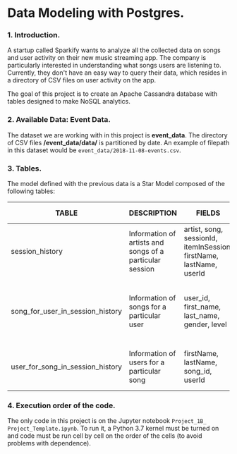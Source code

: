 # Data Modeling with Postgres.
### 1. Introduction.

A startup called Sparkify wants to analyze all the collected data on songs and user activity on their new music streaming app. The company is particularly interested in understanding what songs users are listening to. Currently, they don't have an easy way to query their data, which resides in a directory of CSV files on user activity on the app.

The goal of this project is to create an Apache Cassandra database with tables designed to make NoSQL analytics.

### 2. Available Data: Event Data.

The dataset we are working with in this project is **event_data**. The directory of CSV files **/event_data/data/** is partitioned by date. An example of filepath in this dataset would be `event_data/2018-11-08-events.csv`.


### 3. Tables.

The model defined with the previous data is a Star Model composed of the following tables:

| TABLE | DESCRIPTION | FIELDS | PRIMARY KEY |
|----------------------------------|----------------------------------------------------------|---------------------------------------------------------------------|--------------------------------------------------------------------|
| session_history | Information of artists and songs of a particular session | artist, song, sessionId, itemInSession, firstName, lastName, userId | sessionId (Partition Key), itemInSession (Clustering Key) |
| song_for_user_in_session_history | Information of songs for a particular user | user_id, first_name, last_name, gender, level | userId, sessionId (Partition Key), itemInSession (Clustering Key)| |
| user_for_song_in_session_history | Information of users for a particular song | firstName, lastName, song_id, userId | song (Partition Key), userId (Clustering Key) |

### 4. Execution order of the code.

The only code in this project is on the Jupyter notebook `Project_1B_ Project_Template.ipynb`. To run it, a Python 3.7 kernel must be turned on and code must be run cell by cell on the order of the cells (to avoid problems with dependence).